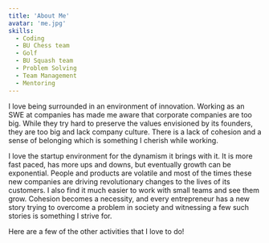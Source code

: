 ```yaml
---
title: 'About Me'
avatar: 'me.jpg'
skills:
  - Coding
  - BU Chess team
  - Golf
  - BU Squash team 
  - Problem Solving
  - Team Management
  - Mentoring
---
```



I love being surrounded in an environment of innovation. Working as an SWE at companies has made me aware that corporate companies are too big. While they try hard to preserve the values envisioned by its founders, they are too big and lack company culture. There is a lack of cohesion and a sense of belonging which is something I cherish while working.

I love the startup environment for the dynamism it brings with it. It is more fast paced, has more ups and downs, but eventually growth can be exponential. People and products are volatile and most of the times these new companies are driving revolutionary changes to the lives of its customers. I also find it much easier to work with small teams and see them grow. Cohesion becomes a necessity, and every entrepreneur has a new story trying to overcome a problem in society and witnessing a few such stories is something I strive for.

Here are a few of the other activities that I love to do!
